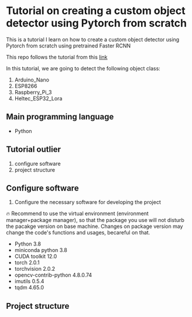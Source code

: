 # Tutorial on creating a custom object detector using Pytorch from scratch
This is a tutorial I learn on how to create a custom object detector using Pytorch from scratch using pretrained Faster RCNN

This repo follows the tutorial from this [link](https://debuggercafe.com/custom-object-detection-using-pytorch-faster-rcnn/)

In this tutorial, we are going to detect the following object class:
1. Arduino_Nano
2. ESP8266
3. Raspberry_Pi_3
4. Heltec_ESP32_Lora

## Main programming language
- Python

## Tutorial outlier
1. configure software
2. project structure


## Configure software
1. Configure the necessary software for developing the project

:fire: Recommend to use the virtual environment (environment manager+package manager), so that the package you use will not disturb the pacakge version on base machine. Changes on package version may change the code's functions and usages, becareful on that.

- Python 3.8
- miniconda python 3.8
- CUDA toolkit 12.0
- torch 2.0.1
- torchvision 2.0.2
- opencv-contrib-python 4.8.0.74
- imutils 0.5.4
- tqdm 4.65.0

## Project structure
